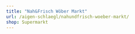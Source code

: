 ```yaml
---
title: "Nah&Frisch Wöber Markt"
url: /aigen-schlaegl/nahundfrisch-woeber-markt/
shop: Supermarkt
---
```

